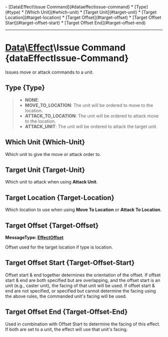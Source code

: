 <div id="toc" markdown="1">
- [Data\Effect\Issue Command](#dataeffectissue-command)
  * [Type](#type)
  * [Which Unit](#which-unit)
  * [Target Unit](#target-unit)
  * [Target Location](#target-location)
  * [Target Offset](#target-offset)
  * [Target Offset Start](#target-offset-start)
  * [Target Offset End](#target-offset-end)

</div>

***

# [](dcei.engine.proto.Effect.issue_command)**[Data](Data)\\[Effect](Data-Effect)\Issue Command** {dataEffectIssue-Command}
Issues move or attack commands to a unit.

[](manual-wiki-start)

[](manual-wiki-end)

## [](dcei.engine.proto.EffectIssueCommand.type)**Type** {Type}

[](manual-wiki-start)

[](manual-wiki-end)

>* **NONE**: 
>* **MOVE_TO_LOCATION**: The unit will be ordered to move to the location.
>* **ATTACK_TO_LOCATION**: The unit will be ordered to attack move to the location.
>* **ATTACK_UNIT**: The unit will be ordered to attack the target unit.

## [](dcei.engine.proto.EffectIssueCommand.which_unit)**Which Unit** {Which-Unit}
Which unit to give the move or attack order to.

[](manual-wiki-start)

[](manual-wiki-end)

## [](dcei.engine.proto.EffectIssueCommand.target_unit)**Target Unit** {Target-Unit}
Which unit to attack when using **Attack Unit**.

[](manual-wiki-start)

[](manual-wiki-end)

## [](dcei.engine.proto.EffectIssueCommand.target_location)**Target Location** {Target-Location}
Which location to use when using **Move To Location** or **Attack To Location**.

[](manual-wiki-start)

[](manual-wiki-end)

## [](dcei.engine.proto.EffectIssueCommand.target_offset)**Target Offset** {Target-Offset}
[](dcei.engine.proto.EffectOffset)**MessageType: [EffectOffset](GenericMessage#effectoffset)**

Offset used for the target location if type is location.

[](manual-wiki-start)

[](manual-wiki-end)

## [](dcei.engine.proto.EffectIssueCommand.target_offset_start)**Target Offset Start** {Target-Offset-Start}
Offset start & end together determines the orientation of the offset.
If offset start & end are both specified but are overlapping, and the offset start is an unit (e.g., caster unit), the facing of that unit will be used.
If offset start & end are not specified, or specified but cannot determine the facing using the above rules, the commanded unit's facing will be used.

[](manual-wiki-start)

[](manual-wiki-end)

## [](dcei.engine.proto.EffectIssueCommand.target_offset_end)**Target Offset End** {Target-Offset-End}
Used in combination with Offset Start to determine the facing of this effect. If both are set to a unit, the effect will use that unit's facing.

[](manual-wiki-start)

[](manual-wiki-end)

